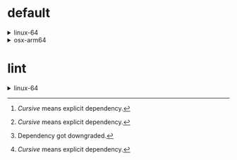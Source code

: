 # default

<details>
<summary>linux-64</summary>

| Dependency[^1] | Before | After | Package |
| - | - | - | - |
| *new-package* |  | 0.10.1 | conda |
| *removed-package* | 0.10.1 |  | pypi |
| *bpy* | 0.10.1 | 2.10.1 | pypi |
| python | 0.10.0 | 0.10.1 | conda |
| *polars* | herads_0 | herads_1 | conda |

</details>

<details>
<summary>osx-arm64</summary>

| Dependency[^1] | Before | After | Package |
| - | - | - | - |
| *polars*[^2] | 0.10.0 | 0.9.1 | conda |
| *python* | 0.10.0 | 0.10.1 | conda |

</details>

# lint

<details>
<summary>linux-64</summary>

| Dependency[^1] | Before | After | Package |
| - | - | - | - |
| *polars* | 0.10.0 | 0.10.1 | conda |
| python | 0.10.0 | 0.10.1 | conda |

</details>

[^1]: *Cursive* means explicit dependency.
[^2]: Dependency got downgraded.
